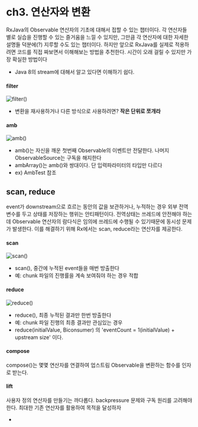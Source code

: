 # ch3. 연산자와 변환
RxJava의 Observable 연산자의 기초에 대해서 접할 수 있는 챕터이다.
각 연산자들 별로 실습을 진행할 수 있는 즐거움을 느낄 수 있지만, 그만큼 각 연산자에 대한 자세한 설명들 덕분에(?)
지루할 수도 있는 챕터이다.
하지만 앞으로 RxJava를 실제로 적용하려면 코드를 직접 짜보면서 이해해보는 방법을 추천한다. 시간이 오래 걸릴 수 있지만 가장 확실한 방법이다

*  Java 8의 stream에 대해서 알고 있다면 이해하기 쉽다.


#### filter
![filter()](https://raw.github.com/wiki/ReactiveX/RxJava/images/rx-operators/filter.png)

* 변환을 재사용하거나 다른 방식으로 사용하려면? **작은 단위로 쪼개라**


#### amb
![amb()](https://raw.github.com/wiki/ReactiveX/RxJava/images/rx-operators/amb.png)

* amb()는 자신을 깨운 첫번째 Observable의 이벤트만 전달한다. 나머지 ObservableSource는 구독을 해지한다
* ambArray()는 amb()와 쌍대이다. 단 입력파라미터의 타입만 다르다
* ex) AmbTest 참조

## scan, reduce
event가 downstream으로 흐르는 동안의 값을 보관하거나, 누적하는 경우 외부 전역변수를 두고 상태를 저장하는 행위는
안티패턴이다. 전역상태는 쓰레드에 안전해야 하는데 Observable 연산자의 람다식은 임의에 쓰레드에 수행될 수 있기때문에
동시성 문제가 발생한다. 이를 해결하기 위해 Rx에서는 scan, reduce라는 연산자를 제공한다. 

#### scan
![scan()](https://raw.github.com/wiki/ReactiveX/RxJava/images/rx-operators/scan.png)

* scan(), 중간에 누적된 event들을 매번 방출한다
* 예: chunk 파일의 진행률을 계속 보여줘야 하는 경우 적합

#### reduce
![reduce()](https://raw.github.com/wiki/ReactiveX/RxJava/images/rx-operators/reduce.2.png)

* reduce(), 최종 누적된 결과만 한번 방출한다
* 예: chunk 파일 진행의 최종 결과만 관심있는 경우
* reduce(initialValue, Biconsumer) 의 'eventCount = 1(initialValue) + upstream size' 이다.

#### compose
compose()는 몇몇 연산자를 연결하여 업스트림 Observable을 변환하는 함수를 인자로 받는다.

#### lift
사용자 정의 연산자를 만들기는 까다롭다. backpressure 문제와 구독 원리를 고려해야한다. 최대한 기존 연산자를 활용하여 목적을 달성하자

* 
